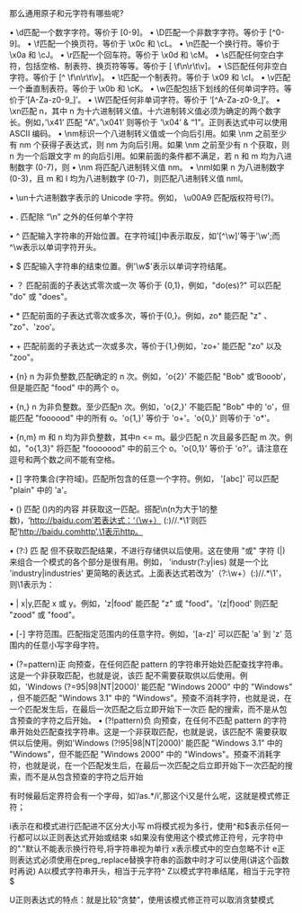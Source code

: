那么通用原子和元字符有哪些呢?

• \d匹配一个数字字符。等价于 [0-9]。
• \D匹配一个非数字字符。等价于 [^0-9]。
• \f匹配一个换页符。等价于 \x0c 和 \cL。
• \n匹配一个换行符。等价于 \x0a 和 \cJ。
• \r匹配一个回车符。等价于 \x0d 和 \cM。
• \s匹配任何空白字符，包括空格、制表符、换页符等等。等价于 [ \f\n\r\t\v]。
• \S匹配任何非空白字符。等价于 [^ \f\n\r\t\v]。
• \t匹配一个制表符。等价于 \x09 和 \cI。
• \v匹配一个垂直制表符。等价于 \x0b 和 \cK。
• \w匹配包括下划线的任何单词字符。等价于’[A-Za-z0-9_]’。
• \W匹配任何非单词字符。等价于 ‘[^A-Za-z0-9_]’。
• \xn匹配 n，其中 n 为十六进制转义值。十六进制转义值必须为确定的两个数字长。例如，’\x41’ 匹配 “A”。’\x041’ 则等价于 ‘\x04’ & “1”。正则表达式中可以使用 ASCII 编码。
• \nm标识一个八进制转义值或一个向后引用。如果 \nm 之前至少有 nm 个获得子表达式，则 nm 为向后引用。如果 \nm 之前至少有 n 个获取，则 n 为一个后跟文字 m 的向后引用。如果前面的条件都不满足，若 n 和 m 均为八进制数字 (0-7)，则 • \nm 将匹配八进制转义值 nm。
• \nml如果 n 为八进制数字 (0-3)，且 m 和 l 均为八进制数字 (0-7)，则匹配八进制转义值 nml。

• \un十六进制数字表示的 Unicode 字符。例如， \u00A9 匹配版权符号(?)。

• . 匹配除 “\n” 之外的任何单个字符

• ^ 匹配输入字符串的开始位置。在字符域[]中表示取反，如'[^\w]'等于'\w';而^\w表示以单词字符开头。

• $ 匹配输入字符串的结束位置。例'\w$'表示以单词字符结尾。

• ？ 匹配前面的子表达式零次或一次 等价于 {0,1}，例如，"do(es)?" 可以匹配 "do" 或 "does"。

• * 匹配前面的子表达式零次或多次，等价于{0,}。例如，zo* 能匹配 "z" 、 "zo"、'zoo'。

• + 匹配前面的子表达式一次或多次，等价于{1,}例如，'zo+' 能匹配 "zo" 以及 "zoo"。

• {n} n 为非负整数,匹配确定的 n 次。例如，'o{2}' 不能匹配 "Bob" 或‘Booob’，但是能匹配 "food" 中的两个 o。

• {n,} n 为非负整数。至少匹配n 次。例如，'o{2,}' 不能匹配 "Bob" 中的 'o'，但能匹配 "foooood" 中的所有 o。'o{1,}' 等价于 'o+'。'o{0,}' 则等价于 'o*'。

• {n,m} m 和 n 均为非负整数，其中n <= m。最少匹配 n 次且最多匹配 m 次。例如，"o{1,3}" 将匹配 "fooooood" 中的前三个 o。'o{0,1}' 等价于 'o?'。请注意在逗号和两个数之间不能有空格。

• [] 字符集合(字符域)。匹配所包含的任意一个字符。例如， '[abc]' 可以匹配 "plain" 中的 'a'。

• () 匹配 ()内的内容 并获取这一匹配。搭配\n(n为大于1的整数)，‘http://baidu.com’若表达式：‘（\w+） (:)\/\/.*\1’则匹配‘http://baidu.comhttp’,\1表示http。

• (?:) 匹 配 但不获取匹配结果，不进行存储供以后使用。这在使用 "或" 字符 (|) 来组合一个模式的各个部分是很有用。例如， 'industr(?:y|ies) 就是一个比 'industry|industries' 更简略的表达式。上面表达式若改为'（?:\w+）(:)\/\/.*\1'，则\1表示为：

• | x|y,匹配 x 或 y。例如，'z|food' 能匹配 "z" 或 "food"。'(z|f)ood' 则匹配 "zood" 或 "food"。

• [-] 字符范围。匹配指定范围内的任意字符。例如，'[a-z]' 可以匹配 'a' 到 'z' 范围内的任意小写字母字符。

• (?=pattern)正 向预查，在任何匹配 pattern 的字符串开始处匹配查找字符串。这是一个非获取匹配，也就是说，该匹 配不需要获取供以后使用。例如，'Windows (?=95|98|NT|2000)' 能匹配 "Windows 2000" 中的 "Windows" ，但不能匹配 "Windows 3.1" 中的 "Windows"。预查不消耗字符，也就是说，在一个匹配发生后，在最后一次匹配之后立即开始下一次匹 配的搜索，而不是从包含预查的字符之后开始。
• (?!pattern)负 向预查，在任何不匹配 pattern 的字符串开始处匹配查找字符串。这是一个非获取匹配，也就是说，该匹配不 需要获取供以后使用。例如'Windows (?!95|98|NT|2000)' 能匹配 "Windows 3.1" 中的 "Windows"，但不能匹配 "Windows 2000" 中的 "Windows"。预查不消耗字符，也就是说，在一个匹配发生后，在最后一次匹配之后立即开始下一次匹配的搜 索，而不是从包含预查的字符之后开始

有时候最后定界符会有一个字母，如‘/as.*/i’,那这个i又是什么呢，这就是模式修正符；

i表示在和模式进行匹配进不区分大小写
m将模式视为多行，使用^和$表示任何一行都可以以正则表达式开始或结束
s如果没有使用这个模式修正符号，元字符中的"."默认不能表示换行符号,将字符串视为单行
x表示模式中的空白忽略不计
e正则表达式必须使用在preg_replace替换字符串的函数中时才可以使用(讲这个函数时再说)
A以模式字符串开头，相当于元字符^
Z以模式字符串结尾，相当于元字符$

U正则表达式的特点：就是比较“贪婪”，使用该模式修正符可以取消贪婪模式